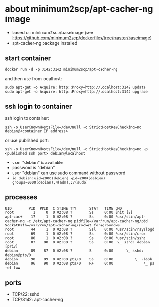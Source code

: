 # about minimum2scp/apt-cacher-ng image

 * based on minimum2scp/baseimage (see https://github.com/minimum2scp/dockerfiles/tree/master/baseimage)
 * apt-cacher-ng package installed

## start container

```
docker run -d -p 3142:3142 minimum2scp/apt-cacher-ng
```

and then use from localhost:

```
sudo apt-get -o Acquire::http::Proxy=http://localhost:3142 update
sudo apt-get -o Acquire::http::Proxy=http://localhost:3142 upgrade
```

## ssh login to container

ssh login to container:

```
ssh -o UserKnownHostsFile=/dev/null -o StrictHostKeyChecking=no debian@<container IP address>
```

or use published port:

```
ssh -o UserKnownHostsFile=/dev/null -o StrictHostKeyChecking=no -p <published ssh port> debian@localhost
```

 * user "debian" is available
 * password is "debian"
 * user "debian" can use sudo command without password
 * `id debian`: `uid=2000(debian) gid=2000(debian) groups=2000(debian),4(adm),27(sudo)`

## processes

```
UID        PID  PPID  C STIME TTY      STAT   TIME CMD
root         1     0  0 02:08 ?        Ss     0:00 init [2]  
apt-cac+    17     1  0 02:08 ?        Ss     0:00 /usr/sbin/apt-cacher-ng -c /etc/apt-cacher-ng pidfile=/var/run/apt-cacher-ng/pid SocketPath=/var/run/apt-cacher-ng/socket foreground=0
root        44     1  0 02:08 ?        Ssl    0:00 /usr/sbin/rsyslogd
root        69     1  0 02:08 ?        Ss     0:00 /usr/sbin/cron
root        80     1  0 02:08 ?        Ss     0:00 /usr/sbin/sshd
root        87    80  0 02:08 ?        Ss     0:00  \_ sshd: debian [priv]
debian      89    87  0 02:08 ?        S      0:00      \_ sshd: debian@pts/0
debian      90    89  0 02:08 pts/0    Ss     0:00          \_ -bash
debian      96    90  0 02:08 pts/0    R+     0:00              \_ ps -ef fww
```

## ports

 * TCP/22: sshd
 * TCP/3142: apt-cacher-ng


